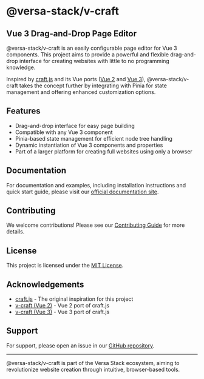 # @versa-stack/v-craft

## Vue 3 Drag-and-Drop Page Editor

@versa-stack/v-craft is an easily configurable page editor for Vue 3 components. This project aims to provide a powerful and flexible drag-and-drop interface for creating websites with little to no programming knowledge.

Inspired by [craft.js](https://craft.js.org/) and its Vue ports ([Vue 2](https://github.com/yoychen/v-craft) and [Vue 3](https://github.com/loming/v-craft/tree/vue3)), @versa-stack/v-craft takes the concept further by integrating with Pinia for state management and offering enhanced customization options.

## Features

- Drag-and-drop interface for easy page building
- Compatible with any Vue 3 component
- Pinia-based state management for efficient node tree handling
- Dynamic instantiation of Vue 3 components and properties
- Part of a larger platform for creating full websites using only a browser

## Documentation

For documentation and examples, including installation instructions and quick start guide, please visit our [official documentation site](https://versa-stack.github.io/v-craft).

## Contributing

We welcome contributions! Please see our [Contributing Guide](/CONTRIBUTING.md) for more details.

## License

This project is licensed under the [MIT License](/LICENSE).

## Acknowledgements

- [craft.js](https://craft.js.org/) - The original inspiration for this project
- [v-craft (Vue 2)](https://github.com/yoychen/v-craft) - Vue 2 port of craft.js
- [v-craft (Vue 3)](https://github.com/loming/v-craft/tree/vue3) - Vue 3 port of craft.js

## Support

For support, please open an issue in our [GitHub repository](https://github.com/versa-stack/v-craft/issues).

---

@versa-stack/v-craft is part of the Versa Stack ecosystem, aiming to revolutionize website creation through intuitive, browser-based tools.
